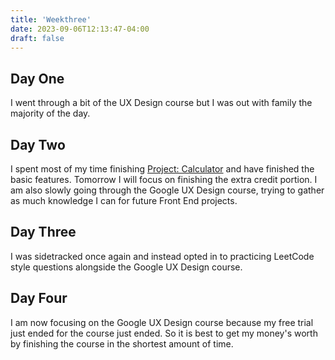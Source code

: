 ```yaml
---
title: 'Weekthree'
date: 2023-09-06T12:13:47-04:00
draft: false
---
```


## Day One

I went through a bit of the UX Design course but I was out with family the majority of the day.

## Day Two

I spent most of my time finishing [Project: Calculator](https://www.theodinproject.com/lessons/foundations-calculator) and have finished the basic features. Tomorrow I will focus on finishing the extra credit portion.
I am also slowly going through the Google UX Design course, trying to gather as much knowledge I can for future Front End projects.

## Day Three

I was sidetracked once again and instead opted in to practicing LeetCode style questions alongside the Google UX Design course.

## Day Four

I am now focusing on the Google UX Design course because my free trial just ended for the course just ended. So it is best to get my money's worth by finishing the course in the shortest amount of time.
